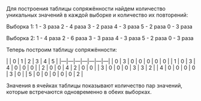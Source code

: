Для построения таблицы сопряжённости найдем количество уникальных значений в каждой выборке и количество их повторений:

Выборка 1:
1 - 3 раза
2 - 4 раза
3 - 2 раза
4 - 3 раза
5 - 2 раза
0 - 3 раза

Выборка 2:
1 - 4 раза
2 - 6 раза
3 - 3 раза
4 - 3 раза
5 - 2 раза
0 - 3 раза

Теперь построим таблицу сопряжённости:

|  | 0 | 1 | 2 | 3 | 4 | 5 |
|—|—|—|—|—|—|—|
| 0 | 3 | 0 | 0 | 0 | 0 | 0 |
| 1 | 0 | 3 | 4 | 0 | 0 | 0 |
| 2 | 0 | 0 | 4 | 2 | 0 | 0 |
| 3 | 0 | 0 | 0 | 3 | 3 | 2 |
| 4 | 0 | 0 | 0 | 0 | 3 | 0 |
| 5 | 0 | 0 | 0 | 0 | 0 | 2 |

Значения в ячейках таблицы показывают количество пар значений, которые встречаются одновременно в обеих выборках.
